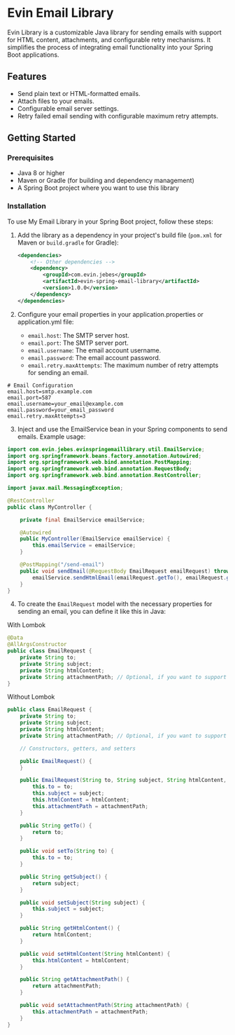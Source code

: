 # Evin Email Library

Evin Library is a customizable Java library for sending emails with support for HTML content, attachments, and configurable retry mechanisms. It simplifies the process of integrating email functionality into your Spring Boot applications.

## Features

- Send plain text or HTML-formatted emails.
- Attach files to your emails.
- Configurable email server settings.
- Retry failed email sending with configurable maximum retry attempts.

## Getting Started

### Prerequisites

- Java 8 or higher
- Maven or Gradle (for building and dependency management)
- A Spring Boot project where you want to use this library

### Installation

To use My Email Library in your Spring Boot project, follow these steps:

1. Add the library as a dependency in your project's build file (`pom.xml` for Maven or `build.gradle` for Gradle):

   ```xml
   <dependencies>
       <!-- Other dependencies -->
       <dependency>
           <groupId>com.evin.jebes</groupId>
           <artifactId>evin-spring-email-library</artifactId>
           <version>1.0.0</version>
       </dependency>
   </dependencies>
   ```
2. Configure your email properties in your application.properties or application.yml file:
   - `email.host`: The SMTP server host.
   - `email.port`: The SMTP server port.
   - `email.username`: The email account username.
   - `email.password`: The email account password.
   - `email.retry.maxAttempts`: The maximum number of retry attempts for sending an email.
```properties
# Email Configuration
email.host=smtp.example.com
email.port=587
email.username=your_email@example.com
email.password=your_email_password
email.retry.maxAttempts=3
```

3. Inject and use the EmailService bean in your Spring components to send emails. Example usage:
```java
import com.evin.jebes.evinspringemaillibrary.util.EmailService;
import org.springframework.beans.factory.annotation.Autowired;
import org.springframework.web.bind.annotation.PostMapping;
import org.springframework.web.bind.annotation.RequestBody;
import org.springframework.web.bind.annotation.RestController;

import javax.mail.MessagingException;

@RestController
public class MyController {

    private final EmailService emailService;

    @Autowired
    public MyController(EmailService emailService) {
        this.emailService = emailService;
    }

    @PostMapping("/send-email")
    public void sendEmail(@RequestBody EmailRequest emailRequest) throws MessagingException {
        emailService.sendHtmlEmail(emailRequest.getTo(), emailRequest.getSubject(), emailRequest.getHtmlContent(), emailRequest.getAttachmentPath());
    }
}

```
4. To create the `EmailRequest` model with the necessary properties for sending an email, you can define it like this in Java: 

With Lombok
```java
@Data
@AllArgsConstructor
public class EmailRequest {
    private String to;
    private String subject;
    private String htmlContent;
    private String attachmentPath; // Optional, if you want to support attachments
}
```

Without Lombok
```java
public class EmailRequest {
    private String to;
    private String subject;
    private String htmlContent;
    private String attachmentPath; // Optional, if you want to support attachments

    // Constructors, getters, and setters

    public EmailRequest() {
    }

    public EmailRequest(String to, String subject, String htmlContent, String attachmentPath) {
        this.to = to;
        this.subject = subject;
        this.htmlContent = htmlContent;
        this.attachmentPath = attachmentPath;
    }

    public String getTo() {
        return to;
    }

    public void setTo(String to) {
        this.to = to;
    }

    public String getSubject() {
        return subject;
    }

    public void setSubject(String subject) {
        this.subject = subject;
    }

    public String getHtmlContent() {
        return htmlContent;
    }

    public void setHtmlContent(String htmlContent) {
        this.htmlContent = htmlContent;
    }

    public String getAttachmentPath() {
        return attachmentPath;
    }

    public void setAttachmentPath(String attachmentPath) {
        this.attachmentPath = attachmentPath;
    }
}

```